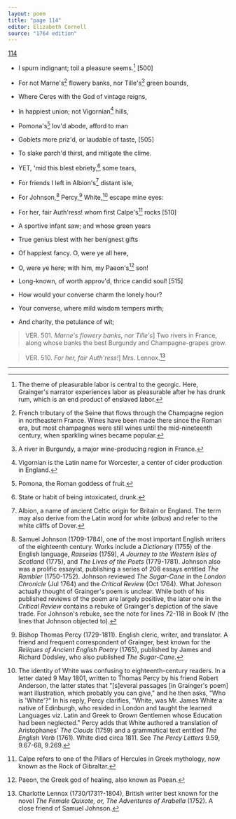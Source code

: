 ```yaml
---
layout: poem
title: "page 114"
editor: Elizabeth Cornell
source: "1764 edition"
---
```



[114]()

- I spurn indignant; toil a pleasure seems.[^f114n1] [500]
- For not Marne's[^f114n2] flowery banks, nor Tille's[^f114n3] green bounds,
- Where Ceres with the God of vintage reigns,
- In happiest union; not Vigornian[^f114n4] hills,
- Pomona's[^f114n5] lov'd abode, afford to man
- Goblets more priz'd, or laudable of taste, [505]
- To slake parch'd thirst, and mitigate the clime.

- YET, 'mid this blest ebriety,[^f114n6] some tears,
- For friends I left in Albion's[^f114n7] distant isle,
- For Johnson,[^f114n8] Percy,[^f114n9] White,[^f114n10] escape mine eyes:
- For her, fair Auth'ress! whom first Calpe's[^f114n11] rocks [510]
- A sportive infant saw; and whose green years
- True genius blest with her benignest gifts
- Of happiest fancy. O, were ye all here,
- O, were ye here; with him, my Paeon's[^f114n12] son!
- Long-known, of worth approv'd, thrice candid soul! [515]
- How would your converse charm the lonely hour?
- Your converse, where mild wisdom tempers mirth;
- And charity, the petulance of wit;

> VER. 501. *Marne's flowery banks, nor Tille's*\] Two rivers in France, along whose banks the best Burgundy and Champagne-grapes grow.

> VER. 510. *For her, fair Auth'ress!*\] Mrs. Lennox.[^f114n13]

[^f114n1]: The theme of pleasurable labor is central to the georgic. Here, Grainger's narrator experiences labor as pleasurable after he has drunk rum, which is an end product of enslaved labor.

[^f114n2]: French tributary of the Seine that flows through the Champagne region in northeastern France. Wines have been made there since the Roman era, but most champagnes were still wines until the mid-nineteenth century, when sparkling wines became popular.

[^f114n3]: A river in Burgundy, a major wine-producing region in France.

[^f114n4]: Vigornian is the Latin name for Worcester, a center of cider production in England.

[^f114n5]: Pomona, the Roman goddess of fruit.

[^f114n6]: State or habit of being intoxicated, drunk.

[^f114n7]: Albion, a name of ancient Celtic origin for Britain or England. The term may also derive from the Latin word for white (*albus*) and refer to the white cliffs of Dover.  

[^f114n8]: Samuel Johnson (1709-1784), one of the most important English writers of the eighteenth century. Works include a *Dictionary* (1755) of the English language, *Rasselas* (1759), *A Journey to the Western Isles of Scotland* (1775), and *The Lives of the Poets* (1779-1781). Johnson also was a prolific essayist, publishing a series of 208 essays entitled *The Rambler* (1750-1752). Johnson reviewed *The Sugar-Cane* in the *London Chronicle* (Jul 1764) and the *Critical Review* (Oct 1764). What Johnson actually thought of Grainger's poem is unclear. While both of his published reviews of the poem are largely positive, the later one in the *Critical Review* contains a rebuke of Grainger's depiction of the slave trade. For Johnson's rebuke, see the note for lines 72-118 in Book IV (the lines that Johnson objected to).  

[^f114n9]: Bishop Thomas Percy (1729-1811). English cleric, writer, and translator. A friend and frequent correspondent of Grainger, best known for the *Reliques of Ancient English Poetry* (1765), published by James and Richard Dodsley, who also published *The Sugar-Cane*.

[^f114n10]: The identity of White was confusing to eighteenth-century readers. In a letter dated 9 May 1801, written to Thomas Percy by his friend Robert Anderson, the latter states that "[s]everal passages [in Grainger's poem] want illustration, which probably you can give," and he then asks, "Who is 'White'?" In his reply, Percy clarifies, "White, was Mr. James White a native of Edinburgh, who resided in London and taught the learned Languages viz. Latin and Greek to Grown Gentlemen whose Education had been neglected." Percy adds that White authored a translation of Aristophanes' *The Clouds* (1759) and a grammatical text entitled *The English Verb* (1761). White died circa 1811. See *The Percy Letters* 9.59, 9.67-68, 9.269.

[^f114n11]: Calpe refers to one of the Pillars of Hercules in Greek mythology, now known as the Rock of Gibraltar. 

[^f114n12]: Paeon, the Greek god of healing, also known as Paean. 

[^f114n13]: Charlotte Lennox (1730/1731?-1804), British writer best known for the novel *The Female Quixote, or, The Adventures of Arabella* (1752). A close friend of Samuel Johnson.

---

